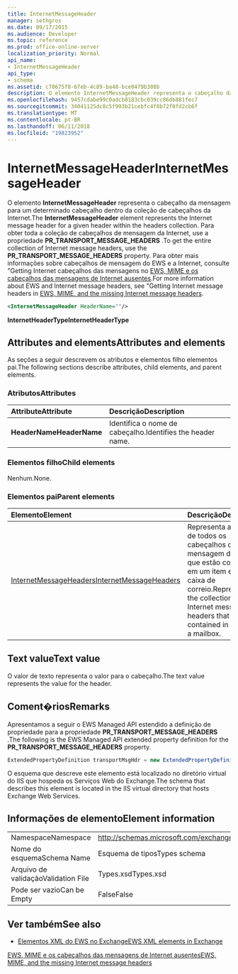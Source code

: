```yaml
---
title: InternetMessageHeader
manager: sethgros
ms.date: 09/17/2015
ms.audience: Developer
ms.topic: reference
ms.prod: office-online-server
localization_priority: Normal
api_name:
- InternetMessageHeader
api_type:
- schema
ms.assetid: c70675f8-6feb-4c89-ba48-bce0479b308b
description: O elemento InternetMessageHeader representa o cabeçalho da mensagem para um determinado cabeçalho dentro da coleção de cabeçalhos da Internet. Para obter toda a coleção de cabeçalhos de mensagem da Internet, use a propriedade PR_TRANSPORT_MESSAGE_HEADERS. Para obter mais informações sobre os cabeçalhos de mensagem do EWS e a Internet, seeGetting cabeçalhos de mensagens da Internet no EWS, MIME e os cabeçalhos das mensagens de Internet ausentes.
ms.openlocfilehash: 9457cdabe99c0adcb8183cbc039cc86db881fec7
ms.sourcegitcommit: 34041125dc8c5f993b21cebfc4f8b72f0fd2cb6f
ms.translationtype: MT
ms.contentlocale: pt-BR
ms.lasthandoff: 06/11/2018
ms.locfileid: "19823952"
---
```

# <a name="internetmessageheader"></a><span data-ttu-id="34a40-105">InternetMessageHeader</span><span class="sxs-lookup"><span data-stu-id="34a40-105">InternetMessageHeader</span></span>

<span data-ttu-id="34a40-106">O elemento **InternetMessageHeader** representa o cabeçalho da mensagem para um determinado cabeçalho dentro da coleção de cabeçalhos da Internet.</span><span class="sxs-lookup"><span data-stu-id="34a40-106">The **InternetMessageHeader** element represents the Internet message header for a given header within the headers collection.</span></span> <span data-ttu-id="34a40-107">Para obter toda a coleção de cabeçalhos de mensagem da Internet, use a propriedade **PR_TRANSPORT_MESSAGE_HEADERS** .</span><span class="sxs-lookup"><span data-stu-id="34a40-107">To get the entire collection of Internet message headers, use the **PR_TRANSPORT_MESSAGE_HEADERS** property.</span></span> <span data-ttu-id="34a40-108">Para obter mais informações sobre cabeçalhos de mensagem do EWS e a Internet, consulte "Getting Internet cabeçalhos das mensagens no [EWS, MIME e os cabeçalhos das mensagens de Internet ausentes](http://msdn.microsoft.com/en-us/library/exchange/hh545614%28v=exchg.140%29.aspx).</span><span class="sxs-lookup"><span data-stu-id="34a40-108">For more information about EWS and Internet message headers, see "Getting Internet message headers in [EWS, MIME, and the missing Internet message headers](http://msdn.microsoft.com/en-us/library/exchange/hh545614%28v=exchg.140%29.aspx).</span></span>
  
```XML
<InternetMessageHeader HeaderName=""/>
```

 <span data-ttu-id="34a40-109">**InternetHeaderType**</span><span class="sxs-lookup"><span data-stu-id="34a40-109">**InternetHeaderType**</span></span>
## <a name="attributes-and-elements"></a><span data-ttu-id="34a40-110">Attributes and elements</span><span class="sxs-lookup"><span data-stu-id="34a40-110">Attributes and elements</span></span>

<span data-ttu-id="34a40-111">As seções a seguir descrevem os atributos e elementos filho elementos pai.</span><span class="sxs-lookup"><span data-stu-id="34a40-111">The following sections describe attributes, child elements, and parent elements.</span></span>
  
### <a name="attributes"></a><span data-ttu-id="34a40-112">Atributos</span><span class="sxs-lookup"><span data-stu-id="34a40-112">Attributes</span></span>

|<span data-ttu-id="34a40-113">**Attribute**</span><span class="sxs-lookup"><span data-stu-id="34a40-113">**Attribute**</span></span>|<span data-ttu-id="34a40-114">**Descrição**</span><span class="sxs-lookup"><span data-stu-id="34a40-114">**Description**</span></span>|
|:-----|:-----|
|<span data-ttu-id="34a40-115">**HeaderName**</span><span class="sxs-lookup"><span data-stu-id="34a40-115">**HeaderName**</span></span> <br/> |<span data-ttu-id="34a40-116">Identifica o nome de cabeçalho.</span><span class="sxs-lookup"><span data-stu-id="34a40-116">Identifies the header name.</span></span>  <br/> |
   
### <a name="child-elements"></a><span data-ttu-id="34a40-117">Elementos filho</span><span class="sxs-lookup"><span data-stu-id="34a40-117">Child elements</span></span>

<span data-ttu-id="34a40-118">Nenhum.</span><span class="sxs-lookup"><span data-stu-id="34a40-118">None.</span></span>
  
### <a name="parent-elements"></a><span data-ttu-id="34a40-119">Elementos pai</span><span class="sxs-lookup"><span data-stu-id="34a40-119">Parent elements</span></span>

|<span data-ttu-id="34a40-120">**Elemento**</span><span class="sxs-lookup"><span data-stu-id="34a40-120">**Element**</span></span>|<span data-ttu-id="34a40-121">**Descrição**</span><span class="sxs-lookup"><span data-stu-id="34a40-121">**Description**</span></span>|
|:-----|:-----|
|[<span data-ttu-id="34a40-122">InternetMessageHeaders</span><span class="sxs-lookup"><span data-stu-id="34a40-122">InternetMessageHeaders</span></span>](internetmessageheaders.md) <br/> |<span data-ttu-id="34a40-123">Representa a coleção de todos os cabeçalhos de mensagem da Internet que estão contidos em um item em uma caixa de correio.</span><span class="sxs-lookup"><span data-stu-id="34a40-123">Represents the collection of all Internet message headers that are contained in an item in a mailbox.</span></span>  <br/> |
   
## <a name="text-value"></a><span data-ttu-id="34a40-124">Text value</span><span class="sxs-lookup"><span data-stu-id="34a40-124">Text value</span></span>

<span data-ttu-id="34a40-125">O valor de texto representa o valor para o cabeçalho.</span><span class="sxs-lookup"><span data-stu-id="34a40-125">The text value represents the value for the header.</span></span>
  
## <a name="remarks"></a><span data-ttu-id="34a40-126">Coment�rios</span><span class="sxs-lookup"><span data-stu-id="34a40-126">Remarks</span></span>

<span data-ttu-id="34a40-127">Apresentamos a seguir o EWS Managed API estendido a definição de propriedade para a propriedade **PR_TRANSPORT_MESSAGE_HEADERS** .</span><span class="sxs-lookup"><span data-stu-id="34a40-127">The following is the EWS Managed API extended property definition for the **PR_TRANSPORT_MESSAGE_HEADERS** property.</span></span> 
  
```cs
ExtendedPropertyDefinition transportMsgHdr = new ExtendedPropertyDefinition(0x007D, MapiPropertyType.String);
```

<span data-ttu-id="34a40-128">O esquema que descreve este elemento está localizado no diretório virtual do IIS que hospeda os Serviços Web do Exchange.</span><span class="sxs-lookup"><span data-stu-id="34a40-128">The schema that describes this element is located in the IIS virtual directory that hosts Exchange Web Services.</span></span>
  
## <a name="element-information"></a><span data-ttu-id="34a40-129">Informações de elemento</span><span class="sxs-lookup"><span data-stu-id="34a40-129">Element information</span></span>

|||
|:-----|:-----|
|<span data-ttu-id="34a40-130">Namespace</span><span class="sxs-lookup"><span data-stu-id="34a40-130">Namespace</span></span>  <br/> |http://schemas.microsoft.com/exchange/services/2006/types  <br/> |
|<span data-ttu-id="34a40-131">Nome do esquema</span><span class="sxs-lookup"><span data-stu-id="34a40-131">Schema Name</span></span>  <br/> |<span data-ttu-id="34a40-132">Esquema de tipos</span><span class="sxs-lookup"><span data-stu-id="34a40-132">Types schema</span></span>  <br/> |
|<span data-ttu-id="34a40-133">Arquivo de validação</span><span class="sxs-lookup"><span data-stu-id="34a40-133">Validation File</span></span>  <br/> |<span data-ttu-id="34a40-134">Types.xsd</span><span class="sxs-lookup"><span data-stu-id="34a40-134">Types.xsd</span></span>  <br/> |
|<span data-ttu-id="34a40-135">Pode ser vazio</span><span class="sxs-lookup"><span data-stu-id="34a40-135">Can be Empty</span></span>  <br/> |<span data-ttu-id="34a40-136">False</span><span class="sxs-lookup"><span data-stu-id="34a40-136">False</span></span>  <br/> |
   
## <a name="see-also"></a><span data-ttu-id="34a40-137">Ver também</span><span class="sxs-lookup"><span data-stu-id="34a40-137">See also</span></span>



- [<span data-ttu-id="34a40-138">Elementos XML do EWS no Exchange</span><span class="sxs-lookup"><span data-stu-id="34a40-138">EWS XML elements in Exchange</span></span>](ews-xml-elements-in-exchange.md)


[<span data-ttu-id="34a40-139">EWS, MIME e os cabeçalhos das mensagens de Internet ausentes</span><span class="sxs-lookup"><span data-stu-id="34a40-139">EWS, MIME, and the missing Internet message headers</span></span>](http://msdn.microsoft.com/en-us/library/exchange/hh545614%28v=exchg.140%29.aspx)


